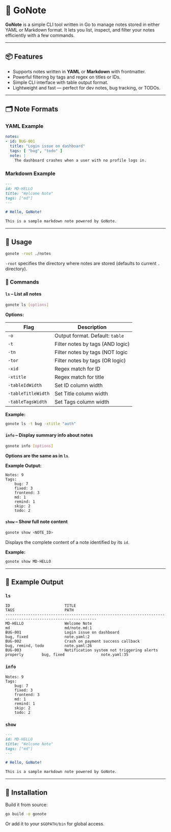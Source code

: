 # 📝 GoNote

**GoNote** is a simple CLI tool written in Go to manage notes stored in either YAML or Markdown format. It lets you list, inspect, and filter your notes efficiently with a few commands.

---

## 📦 Features

- Supports notes written in **YAML** or **Markdown** with frontmatter.
- Powerful filtering by tags and regex on titles or IDs.
- Simple CLI interface with table output format.
- Lightweight and fast — perfect for dev notes, bug tracking, or TODOs.

---

## 🗂 Note Formats

### YAML Example

```yaml
notes:
- id: BUG-001
  title: "Login issue on dashboard"
  tags: [ "bug", "todo" ]
  note: |
    The dashboard crashes when a user with no profile logs in.
```

### Markdown Example

```markdown
---
id: MD-HELLO
title: "Welcome Note"
tags: ["md"]
---

# Hello, GoNote!

This is a sample markdown note powered by GoNote.
```

---

## 🚀 Usage

```bash
gonote -root ./notes
```

`-root` specifies the directory where notes are stored (defaults to current `.` directory).

### 📄 Commands

#### `ls` – List all notes

```bash
gonote ls [options]
```

**Options:**

| Flag               | Description                            |
|--------------------|----------------------------------------|
| `-o`               | Output format. Default: `table`        |
| `-t`               | Filter notes by tags (AND logic)       |
| `-tn`              | Filter notes by tags (NOT logic        |
| `-tor`             | Filter notes by tags (OR logic)        |
| `-xid`             | Regex match for ID                     |
| `-xtitle`          | Regex match for title                  |
| `-tableIdWidth`    | Set ID column width                    |
| `-tableTitleWidth` | Set Title column width                 |
| `-tableTagsWidth`  | Set Tags column width                  |

**Example:**

```bash
gonote ls -t bug -xtitle "auth"
```

#### `info` – Display summary info about notes

```bash
gonote info [options]
```

**Options are the same as in `ls`**.

**Example Output:**

```
Notes: 9
Tags: 
    bug: 7
    fixed: 3
    frontend: 3
    md: 1
    remind: 1
    skip: 2
    todo: 2
```

#### `show` – Show full note content

```bash
gonote show <NOTE_ID>
```

Displays the complete content of a note identified by its `id`.

**Example:**

```bash
gonote show MD-HELLO
```

---

## 📁 Example Output

### `ls`

```
ID                        TITLE                                                     TAGS                      PATH
--------------------------------------------------------------------------------------------------------------
MD-HELLO                  Welcome Note                                              md                        md/note.md:1
BUG-001                   Login issue on dashboard                                  bug, fixed                note.yaml:2
BUG-002                   Crash on payment success callback                         bug, remind, todo         note.yaml:26
BUG-003                   Notification system not triggering alerts properly        bug, fixed                note.yaml:35
```

### `info`

```
Notes: 9
Tags: 
    bug: 7
    fixed: 3
    frontend: 3
    md: 1
    remind: 1
    skip: 2
    todo: 2
```

### `show`

```markdown
---
id: MD-HELLO
title: "Welcome Note"
tags: ["md"]
---

# Hello, GoNote!

This is a sample markdown note powered by GoNote.
```

---

## 🔧 Installation

Build it from source:

```bash
go build -o gonote
```

Or add it to your `$GOPATH/bin` for global access.
